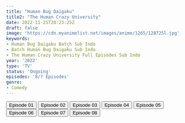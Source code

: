 ```yaml
---
title: "Human Bug Daigaku"
title2: "The Human Crazy University"
date: 2022-11-25T20:23:25Z
draft: false
image: 'https://cdn.myanimelist.net/images/anime/1265/128725l.jpg'
keywords:
- Human Bug Daigaku Batch Sub Indo
- Batch Human Bug Daigaku Sub Indo
- The Human Crazy University Full Episodes Sub Indo
year: '2022'
type: 'TV'
status: 'Ongoing'
episodes: '8/? Episodes'
genre:
- Comedy
---
```


<div class="d-g gg-5 gtc-r ai-c">
<button onclick="window.open('?arc=yoRWMnBGDZ_20221006/1/MP4/Kuramanime-HUMBUG-01-480p-AOA','_blank')">Episode 01</button>
<button onclick="window.open('?arc=fQW0rrnWmD_20221013/2/MP4/Kuramanime-HUMBUG-02-480p-AOA','_blank')">Episode 02</button>
<button onclick="window.open('?arc=0EGguzr4ws_20221021/3/MP4/Kuramanime-HUMBUG-03-480p-AOA','_blank')">Episode 03</button>
<button onclick="window.open('?arc=d1xPPofu1s_20221027/4/MP4/Kuramanime-HUMBUG-04-480p-AOA','_blank')">Episode 04</button>
<button onclick="window.open('?arc=rtega7Kklc_20221102/5/MP4/Kuramanime-HUMBUG-05-480p-AOA','_blank')">Episode 05</button>
<button onclick="window.open('?arc=wZkvmLNiye_20221109/6/MP4/Kuramanime-HUMBUG-06-480p-AOA','_blank')">Episode 06</button>
<button onclick="window.open('?arc=axVrE7Ay9g_20221117/7/MP4/Kuramanime-HUMBUG-07-480p-AOA','_blank')">Episode 07</button>
<button onclick="window.open('?arc=EQuwk7uipM_20221124/8/MP4/Kuramanime-HUMBUG-08-480p-AOA','_blank')">Episode 08</button>
</div>